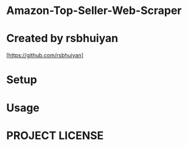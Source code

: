 # Amazon-Top-Seller-Web-Scraper

# Created by rsbhuiyan
[https://github.com/rsbhuiyan]
# Setup

# Usage

# PROJECT LICENSE
